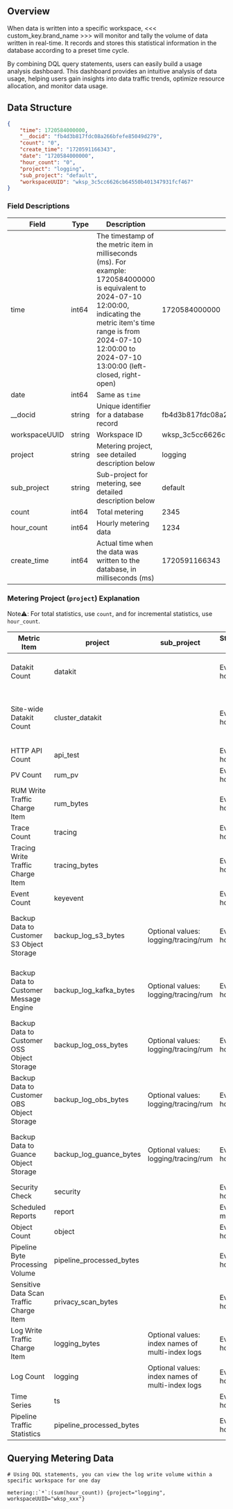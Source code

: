 ## Overview

When data is written into a specific workspace, <<< custom_key.brand_name >>> will monitor and tally the volume of data written in real-time. It records and stores this statistical information in the database according to a preset time cycle.

By combining DQL query statements, users can easily build a usage analysis dashboard. This dashboard provides an intuitive analysis of data usage, helping users gain insights into data traffic trends, optimize resource allocation, and monitor data usage.

## Data Structure

```json
{
    "time": 1720584000000,
    "__docid": "fb4d3b817fdc08a266bfefe85049d279",
    "count": "0",
    "create_time": "1720591166343",
    "date": "1720584000000",
    "hour_count": "0",
    "project": "logging",
    "sub_project": "default",
    "workspaceUUID": "wksp_3c5cc6626cb64550b401347931fcf467"
}
```

### Field Descriptions

| Field        | Type   | Description                                                                                                                                                                                                                   | Example                    |
| ------------ | ------ | ----------------------------------------------------------------------------------------------------------------------------------------------------------------------------------------------------------------------------- | -------------------------- |
| time         | int64  | The timestamp of the metric item in milliseconds (ms). For example: 1720584000000 is equivalent to 2024-07-10 12:00:00, indicating the metric item's time range is from 2024-07-10 12:00:00 to 2024-07-10 13:00:00 (left-closed, right-open) | 1720584000000              |
| date         | int64  | Same as `time`                                                                                                                                                                                                                 |                            |
| __docid      | string | Unique identifier for a database record                                                                                                                                                                                       | fb4d3b817fdc08a266bfefe85049d279 |
| workspaceUUID| string | Workspace ID                                                                                                                                                                                                                  | wksp_3c5cc6626cb64550b401347931fcf467 |
| project      | string | Metering project, see detailed description below                                                                                                                                                                               | logging                    |
| sub_project  | string | Sub-project for metering, see detailed description below                                                                                                                                                                       | default                    |
| count        | int64  | Total metering                                                                                                                                                                                                                | 2345                       |
| hour_count   | int64  | Hourly metering data                                                                                                                                                                                                          | 1234                       |
| create_time  | int64  | Actual time when the data was written to the database, in milliseconds (ms)                                                                                                                                                   | 1720591166343              |

### Metering Project (`project`) Explanation

Note⚠️: For total statistics, use `count`, and for incremental statistics, use `hour_count`.

| Metric Item           | project          | sub_project               | Statistical Period       | Method     | Description                                                                 |
| --------------------- | ---------------- | ------------------------- | ------------------------- | ---------- | --------------------------------------------------------------------------- |
| Datakit Count         | datakit          |                           | Every hour               | Total      | Usage of Datakit in a specific workspace                                    |
| Site-wide Datakit Count | cluster_datakit  |                           | Every hour               | Total      | Total Datakit usage across the entire site, unrelated to specific workspaces|
| HTTP API Count        | api_test         |                           | Every hour               | Incremental|                                                                             |
| PV Count              | rum_pv           |                           | Every hour               | Incremental|                                                                             |
| RUM Write Traffic Charge Item | rum_bytes       |                           | Every hour               | Incremental|                                                                             |
| Trace Count           | tracing          |                           | Every hour               | Incremental|                                                                             |
| Tracing Write Traffic Charge Item | tracing_bytes  |                           | Every hour               | Incremental|                                                                             |
| Event Count           | keyevent         |                           | Every hour               | Total      |                                                                             |
| Backup Data to Customer S3 Object Storage | backup_log_s3_bytes | Optional values: logging/tracing/rum | Every hour               | Incremental| Represents backup information for corresponding data types                  |
| Backup Data to Customer Message Engine | backup_log_kafka_bytes | Optional values: logging/tracing/rum | Every hour               | Incremental| Represents backup information for corresponding data types                  |
| Backup Data to Customer OSS Object Storage | backup_log_oss_bytes | Optional values: logging/tracing/rum | Every hour               | Incremental| Represents backup information for corresponding data types                  |
| Backup Data to Customer OBS Object Storage | backup_log_obs_bytes | Optional values: logging/tracing/rum | Every hour               | Incremental| Represents backup information for corresponding data types                  |
| Backup Data to Guance Object Storage | backup_log_guance_bytes | Optional values: logging/tracing/rum | Every hour               | Total      | Represents backup information for corresponding data types                  |
| Security Check        | security         |                           | Every hour               | Incremental|                                                                             |
| Scheduled Reports     | report           |                           | Every 5 minutes          | Incremental|                                                                             |
| Object Count          | object           |                           | Every hour               | Total      |                                                                             |
| Pipeline Byte Processing Volume | pipeline_processed_bytes |                          | Every hour               | Incremental|                                                                             |
| Sensitive Data Scan Traffic Charge Item | privacy_scan_bytes |                          | Every hour               | Incremental|                                                                             |
| Log Write Traffic Charge Item | logging_bytes   | Optional values: index names of multi-index logs | Every hour               | Incremental|                                                                             |
| Log Count             | logging          | Optional values: index names of multi-index logs | Every hour               | Incremental|                                                                             |
| Time Series           | ts               |                           | Every hour               | Total      |                                                                             |
| Pipeline Traffic Statistics | pipeline_processed_bytes |                          | Every hour               | Incremental|                                                                             |

## Querying Metering Data

```
# Using DQL statements, you can view the log write volume within a specific workspace for one day

metering::`*`:(sum(hour_count)) {project="logging", workspaceUUID="wksp_xxx"}
```